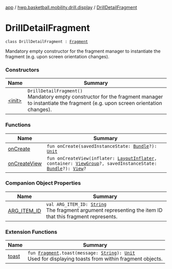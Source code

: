 [app](../../index.md) / [hwp.basketball.mobility.drill.display](../index.md) / [DrillDetailFragment](.)

# DrillDetailFragment

`class DrillDetailFragment : `[`Fragment`](https://developer.android.com/reference/android/support/v4/app/Fragment.html)

Mandatory empty constructor for the fragment manager to instantiate the
fragment (e.g. upon screen orientation changes).

### Constructors

| Name | Summary |
|---|---|
| [&lt;init&gt;](-init-.md) | `DrillDetailFragment()`<br>Mandatory empty constructor for the fragment manager to instantiate the fragment (e.g. upon screen orientation changes). |

### Functions

| Name | Summary |
|---|---|
| [onCreate](on-create.md) | `fun onCreate(savedInstanceState: `[`Bundle`](https://developer.android.com/reference/android/os/Bundle.html)`?): `[`Unit`](https://kotlinlang.org/api/latest/jvm/stdlib/kotlin/-unit/index.html) |
| [onCreateView](on-create-view.md) | `fun onCreateView(inflater: `[`LayoutInflater`](https://developer.android.com/reference/android/view/LayoutInflater.html)`, container: `[`ViewGroup`](https://developer.android.com/reference/android/view/ViewGroup.html)`?, savedInstanceState: `[`Bundle`](https://developer.android.com/reference/android/os/Bundle.html)`?): `[`View`](https://developer.android.com/reference/android/view/View.html)`?` |

### Companion Object Properties

| Name | Summary |
|---|---|
| [ARG_ITEM_ID](-a-r-g_-i-t-e-m_-i-d.md) | `val ARG_ITEM_ID: `[`String`](https://kotlinlang.org/api/latest/jvm/stdlib/kotlin/-string/index.html)<br>The fragment argument representing the item ID that this fragment represents. |

### Extension Functions

| Name | Summary |
|---|---|
| [toast](../../hwp.basketball.mobility.util/android.support.v4.app.-fragment/toast.md) | `fun `[`Fragment`](https://developer.android.com/reference/android/support/v4/app/Fragment.html)`.toast(message: `[`String`](https://kotlinlang.org/api/latest/jvm/stdlib/kotlin/-string/index.html)`): `[`Unit`](https://kotlinlang.org/api/latest/jvm/stdlib/kotlin/-unit/index.html)<br>Used for displaying toasts from within fragment objects. |

